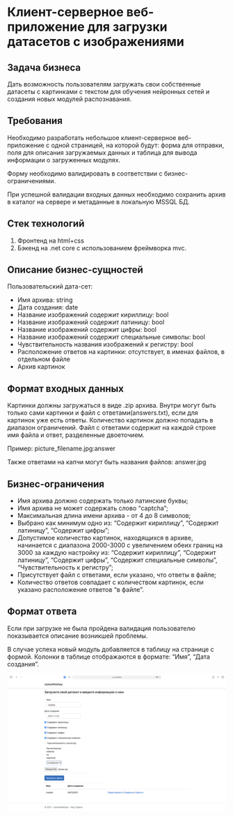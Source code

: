 # Клиент-серверное веб-приложение для загрузки датасетов с изображениями

## Задача бизнеса
Дать возможность пользователям загружать свои собственные датасеты с картинками с текстом для обучения нейронных сетей и создания новых модулей распознавания. 

## Требования
Необходимо разработать небольшое клиент-серверное веб-приложение с одной страницей, на которой будут: форма для отправки, поля для описания загружаемых данных и таблица для вывода информации о загруженных модулях.

Форму необходимо валидировать в соответствии с бизнес-ограничениями.

При успешной валидации входных данных необходимо сохранить архив в каталог на сервере и метаданные в локальную MSSQL БД.

## Стек технологий
1. Фронтенд на html+css
2. Бэкенд на .net core с использованием фреймворка mvc.

## Описание бизнес-сущностей
Пользовательский дата-сет:
* Имя архива: string
* Дата создания: date
* Название изображений содержит кириллицу: bool
* Название изображений содержит латиницу: bool
* Название изображений содержит цифры: bool
* Название изображений содержит специальные символы: bool
* Чувствительность названия изображений к регистру: bool
* Расположение ответов на картинки: отсутствует, в именах файлов, в
отдельном файле
* Архив картинок

## Формат входных данных
Картинки должны загружаться в виде .zip архива. Внутри могут быть только сами картинки и файл с ответами(answers.txt), если для картинок уже есть ответы. Количество картинок должно попадать в диапазон ограничений. Файл с ответами содержит на каждой строке имя файла и ответ, разделенные двоеточием.

Пример: picture_filename.jpg:answer

Также ответами на капчи могут быть названия файлов: answer.jpg

## Бизнес-ограничения
* Имя архива должно содержать только латинские буквы;
* Имя архива не может содержать слово “captcha”;
* Максимальная длина имени архива - от 4 до 8 символов;
* Выбрано как минимум одно из: “Содержит кириллицу”, “Содержит латиницу”,
“Содержит цифры”;
* Допустимое количество картинок, находящихся в архиве, начинается c диапазона
2000-3000 с увеличением обеих границ на 3000 за каждую настройку из: “Содержит кириллицу”, “Содержит латиницу”, “Содержит цифры”, “Содержит специальные символы”, “Чувствительность к регистру”;
* Присутствует файл с ответами, если указано, что ответы в файле;
* Количество ответов совпадает с количеством картинок, если указано
расположение ответов “в файле”.

## Формат ответа
Если при загрузке не была пройдена валидация пользователю показывается описание возникшей проблемы.

В случае успеха новый модуль добавляется в таблицу на странице с формой. Колонки в таблице отображаются в формате: “Имя”, “Дата создания”.


![Интерфейс программы](./interface_example.png?raw=true "Страница с интерфейсом программы")
